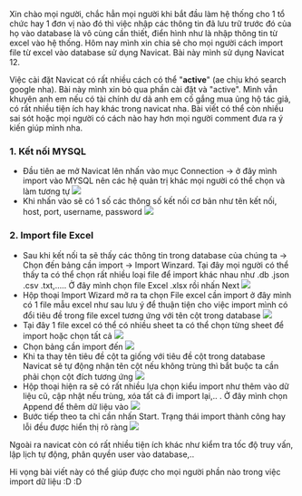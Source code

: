 Xin chào mọi người, chắc hẳn mọi người khi bắt đầu làm hệ thống cho 1 tổ chức hay 1 đơn vị nào đó thì việc nhập các thông tin đã lưu trữ trước đó của họ vào database là vô cùng cần thiết, điển hình như là nhập thông tin từ excel vào hệ thống. Hôm nay mình xin chia sẻ cho mọi người cách import file từ excel vào database sử dụng Navicat. Bài này mình sử dụng Navicat 12. 

Việc cài đặt Navicat có rất nhiều cách có thể  "**active**" (ae chịu khó search google nha). Bài này mình xin bỏ qua phần cài đặt và "active". Mình vẫn khuyên anh em nếu có tài chính dư dả anh em cố gắng mua ủng hộ tác giả, có rất nhiều tiện ích hay khác trong navicat nha. Bài viết có thể còn nhiều sai sót hoặc mọi người có cách nào hay hơn mọi người comment đưa ra ý kiến giúp mình nha.

### 1. Kết nối MYSQL
- Đầu tiên ae mở Navicat lên nhấn vào mục Connection -> ở đây mình import vào MYSQL nên các hệ quản trị khác mọi người có thể chọn và làm tương tự
![](https://images.viblo.asia/32fcc0b9-6b2f-47b3-a439-812f829f9409.png)
- Khi nhấn vào sẽ có 1 số các thông số kết nối cơ bản như tên kết nối, host, port, username, password
![](https://images.viblo.asia/fed383d5-1abb-44bd-bdbb-ac223307386a.png)
### 2. Import file Excel
- Sau khi kết nối ta sẽ thấy các thông tin trong database của chúng ta -> Chọn đến bảng cần import -> Import Winzard. Tại đây mọi người có thể thấy ta có thể chọn rất nhiều loại file để import khác nhau như .db .json .csv .txt,..... Ở đây mình chọn file  Excel .xlsx rồi nhấn Next
![](https://images.viblo.asia/83303dd0-632d-42a1-bb81-393c7dd13d7d.png)
- Hộp thoại Import Wizard mở ra ta chọn File excel cần import ở đây mình có 1 file mẫu excel như sau lưu ý để thuận tiện cho việc import mình có đổi tiêu đề trong file excel tương ứng với tên cột trong database
![](https://images.viblo.asia/e7401ac2-22d6-429e-a943-b91b61b2a2e6.png)
- Tại đây 1 file excel có thể có nhiều sheet ta có thể chọn từng sheet để import hoặc chọn tất cả
![](https://images.viblo.asia/bac4e366-de59-4dc5-9452-b74f4930a6d1.png)
- Chọn bảng cần import đến
![](https://images.viblo.asia/5cf1c93b-d392-43f0-b68e-fd9de6395966.png)
- Khi ta thay tên tiêu đề cột ta giống với tiêu đề cột trong database Navicat sẽ tự động nhận tên cột nếu không trùng thì bắt buộc ta cần phải chọn cột đích tương ứng
![](https://images.viblo.asia/f5240f98-b5d2-4344-9f79-863e000c6a66.png)
- Hộp thoại hiện ra sẽ có rất nhiều lựa chọn kiểu import như thêm vào dữ liệu cũ, cập nhật nếu trùng, xóa tất cả đi import lại,.. . Ở đây mình chọn Append để thêm dữ liệu vào
![](https://images.viblo.asia/a0365eef-f843-43cc-859a-b525e3c1d7b5.png)
- Bước tiếp theo ta chỉ cần nhấn Start. Trạng thái import thành công hay lỗi đều được hiển thị rõ ràng
![](https://images.viblo.asia/323f104b-ac2b-4e95-83d1-010ddf15880e.png)

Ngoài ra navicat còn có rất nhiều tiện ích khác như kiểm tra tốc độ truy vấn, lập lịch tự động, phân quyền user vào database,..  

Hi vọng bài viết này có thể giúp được cho mọi người phần nào trong việc import dữ liệu :D :D